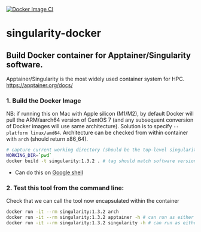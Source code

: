 [![Docker Image CI](https://github.com/mattgalbraith/singularity-docker/actions/workflows/docker-image.yml/badge.svg)](https://github.com/mattgalbraith/singularity-docker/actions/workflows/docker-image.yml)
# singularity-docker
## Build Docker container for Apptainer/Singularity software.  
Apptainer/Singularity is the most widely used container system for HPC.  
https://apptainer.org/docs/

### 1. Build the Docker Image
NB: if running this on Mac with Apple silicon (M1/M2), by default Docker will pull the ARM/aarch64 version of CentOS 7
(and any subsequent conversion of Docker images will use same architecture). Solution is to specify `--platform linux/amd64`.
Architecture can be checked from within container with `arch` (should return x86_64).
```bash
# capture current working directory (should be the top-level singularity-docker directory containing Dockerfile)
WORKING_DIR=`pwd`
docker build -t singularity:1.3.2 . # tag should match software version
```
* Can do this on [Google shell](https://shell.cloud.google.com)

### 2. Test this tool from the command line:
Check that we can call the tool now encapsulated within the container
```bash
docker run -it --rm singularity:1.3.2 arch
docker run -it --rm singularity:1.3.2 apptainer -h # can run as either apptainer or singularity
docker run -it --rm singularity:1.3.2 singularity -h # can run as either apptainer or singularity
```



